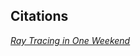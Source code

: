 

## Citations
[_Ray Tracing in One Weekend_](https://raytracing.github.io/books/RayTracingInOneWeekend.html)

